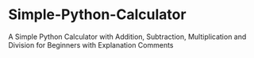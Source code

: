 # Simple-Python-Calculator
A Simple Python Calculator with Addition, Subtraction, Multiplication and Division for Beginners with Explanation Comments

